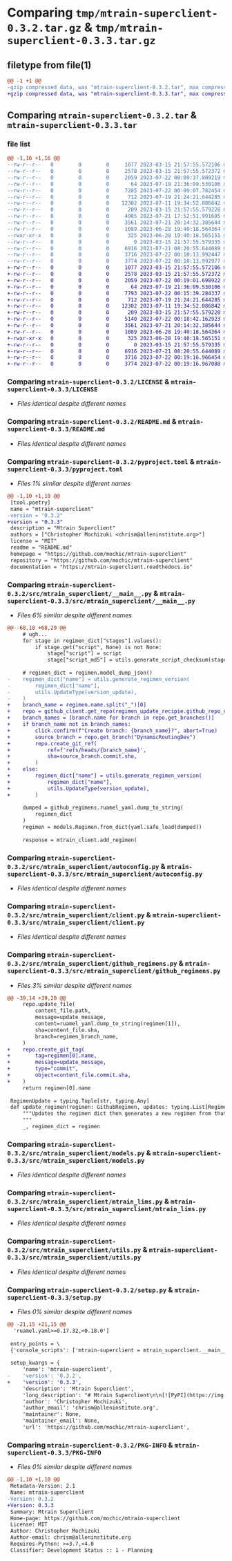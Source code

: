 # Comparing `tmp/mtrain-superclient-0.3.2.tar.gz` & `tmp/mtrain-superclient-0.3.3.tar.gz`

## filetype from file(1)

```diff
@@ -1 +1 @@
-gzip compressed data, was "mtrain-superclient-0.3.2.tar", max compression
+gzip compressed data, was "mtrain-superclient-0.3.3.tar", max compression
```

## Comparing `mtrain-superclient-0.3.2.tar` & `mtrain-superclient-0.3.3.tar`

### file list

```diff
@@ -1,16 +1,16 @@
--rw-r--r--   0        0        0     1077 2023-03-15 21:57:55.572106 mtrain-superclient-0.3.2/LICENSE
--rw-r--r--   0        0        0     2578 2023-03-15 21:57:55.572372 mtrain-superclient-0.3.2/README.md
--rw-r--r--   0        0        0     2059 2023-07-22 00:09:37.809219 mtrain-superclient-0.3.2/pyproject.toml
--rw-r--r--   0        0        0       64 2023-07-19 21:36:09.530106 mtrain-superclient-0.3.2/src/mtrain_superclient/__init__.py
--rw-r--r--   0        0        0     7285 2023-07-22 00:09:07.782454 mtrain-superclient-0.3.2/src/mtrain_superclient/__main__.py
--rw-r--r--   0        0        0      712 2023-07-19 21:24:21.644285 mtrain-superclient-0.3.2/src/mtrain_superclient/autoconfig.py
--rw-r--r--   0        0        0    12302 2023-07-11 19:34:52.086842 mtrain-superclient-0.3.2/src/mtrain_superclient/client.py
--rw-r--r--   0        0        0      209 2023-03-15 21:57:55.579228 mtrain-superclient-0.3.2/src/mtrain_superclient/exceptions.py
--rw-r--r--   0        0        0     4985 2023-07-21 17:52:51.991685 mtrain-superclient-0.3.2/src/mtrain_superclient/github_regimens.py
--rw-r--r--   0        0        0     3561 2023-07-21 20:14:32.385644 mtrain-superclient-0.3.2/src/mtrain_superclient/models.py
--rw-r--r--   0        0        0     1089 2023-06-28 19:40:18.564364 mtrain-superclient-0.3.2/src/mtrain_superclient/mtrain_lims.py
--rwxr-xr-x   0        0        0      325 2023-06-28 19:40:18.565151 mtrain-superclient-0.3.2/src/mtrain_superclient/mtrain_lims_upload.sh
--rw-r--r--   0        0        0        0 2023-03-15 21:57:55.579335 mtrain-superclient-0.3.2/src/mtrain_superclient/py.typed
--rw-r--r--   0        0        0     6916 2023-07-21 08:20:55.644089 mtrain-superclient-0.3.2/src/mtrain_superclient/utils.py
--rw-r--r--   0        0        0     3716 2023-07-22 00:10:13.992447 mtrain-superclient-0.3.2/setup.py
--rw-r--r--   0        0        0     3774 2023-07-22 00:10:13.992977 mtrain-superclient-0.3.2/PKG-INFO
+-rw-r--r--   0        0        0     1077 2023-03-15 21:57:55.572106 mtrain-superclient-0.3.3/LICENSE
+-rw-r--r--   0        0        0     2578 2023-03-15 21:57:55.572372 mtrain-superclient-0.3.3/README.md
+-rw-r--r--   0        0        0     2059 2023-07-22 00:19:01.698922 mtrain-superclient-0.3.3/pyproject.toml
+-rw-r--r--   0        0        0       64 2023-07-19 21:36:09.530106 mtrain-superclient-0.3.3/src/mtrain_superclient/__init__.py
+-rw-r--r--   0        0        0     7793 2023-07-22 00:15:39.284337 mtrain-superclient-0.3.3/src/mtrain_superclient/__main__.py
+-rw-r--r--   0        0        0      712 2023-07-19 21:24:21.644285 mtrain-superclient-0.3.3/src/mtrain_superclient/autoconfig.py
+-rw-r--r--   0        0        0    12302 2023-07-11 19:34:52.086842 mtrain-superclient-0.3.3/src/mtrain_superclient/client.py
+-rw-r--r--   0        0        0      209 2023-03-15 21:57:55.579228 mtrain-superclient-0.3.3/src/mtrain_superclient/exceptions.py
+-rw-r--r--   0        0        0     5140 2023-07-22 00:18:42.162923 mtrain-superclient-0.3.3/src/mtrain_superclient/github_regimens.py
+-rw-r--r--   0        0        0     3561 2023-07-21 20:14:32.385644 mtrain-superclient-0.3.3/src/mtrain_superclient/models.py
+-rw-r--r--   0        0        0     1089 2023-06-28 19:40:18.564364 mtrain-superclient-0.3.3/src/mtrain_superclient/mtrain_lims.py
+-rwxr-xr-x   0        0        0      325 2023-06-28 19:40:18.565151 mtrain-superclient-0.3.3/src/mtrain_superclient/mtrain_lims_upload.sh
+-rw-r--r--   0        0        0        0 2023-03-15 21:57:55.579335 mtrain-superclient-0.3.3/src/mtrain_superclient/py.typed
+-rw-r--r--   0        0        0     6916 2023-07-21 08:20:55.644089 mtrain-superclient-0.3.3/src/mtrain_superclient/utils.py
+-rw-r--r--   0        0        0     3716 2023-07-22 00:19:16.966454 mtrain-superclient-0.3.3/setup.py
+-rw-r--r--   0        0        0     3774 2023-07-22 00:19:16.967088 mtrain-superclient-0.3.3/PKG-INFO
```

### Comparing `mtrain-superclient-0.3.2/LICENSE` & `mtrain-superclient-0.3.3/LICENSE`

 * *Files identical despite different names*

### Comparing `mtrain-superclient-0.3.2/README.md` & `mtrain-superclient-0.3.3/README.md`

 * *Files identical despite different names*

### Comparing `mtrain-superclient-0.3.2/pyproject.toml` & `mtrain-superclient-0.3.3/pyproject.toml`

 * *Files 1% similar despite different names*

```diff
@@ -1,10 +1,10 @@
 [tool.poetry]
 name = "mtrain-superclient"
-version = "0.3.2"
+version = "0.3.3"
 description = "Mtrain Superclient"
 authors = ["Christopher Mochizuki <chrism@alleninstitute.org>"]
 license = "MIT"
 readme = "README.md"
 homepage = "https://github.com/mochic/mtrain-superclient"
 repository = "https://github.com/mochic/mtrain-superclient"
 documentation = "https://mtrain-superclient.readthedocs.io"
```

### Comparing `mtrain-superclient-0.3.2/src/mtrain_superclient/__main__.py` & `mtrain-superclient-0.3.3/src/mtrain_superclient/__main__.py`

 * *Files 6% similar despite different names*

```diff
@@ -68,18 +68,29 @@
     # ugh...
     for stage in regimen_dict["stages"].values():
         if stage.get("script", None) is not None:
             stage["script"] = script
             stage["script_md5"] = utils.generate_script_checksum(stage["script"])
 
     # regimen_dict = regimen.model_dump_json()
-    regimen_dict["name"] = utils.generate_regimen_version(
-        regimen_dict["name"], 
-        utils.UpdateType(version_update),
-    )
+    branch_name = regimen.name.split("_")[0]
+    repo = github_client.get_repo(regimen_update_recipie.github_repo_name)
+    branch_names = [branch.name for branch in repo.get_branches()]
+    if branch_name not in branch_names:
+        click.confirm(f"Create branch: {branch_name}?", abort=True)
+        source_branch = repo.get_branch("DynamicRoutingDev")
+        repo.create_git_ref(
+            ref=f'refs/heads/{branch_name}',
+            sha=source_branch.commit.sha,
+        )
+    else:
+        regimen_dict["name"] = utils.generate_regimen_version(
+            regimen_dict["name"], 
+            utils.UpdateType(version_update),
+        )
 
     dumped = github_regimens.ruamel_yaml.dump_to_string(
         regimen_dict
     )
     regimen = models.Regimen.from_dict(yaml.safe_load(dumped))
 
     response = mtrain_client.add_regimen(
```

### Comparing `mtrain-superclient-0.3.2/src/mtrain_superclient/autoconfig.py` & `mtrain-superclient-0.3.3/src/mtrain_superclient/autoconfig.py`

 * *Files identical despite different names*

### Comparing `mtrain-superclient-0.3.2/src/mtrain_superclient/client.py` & `mtrain-superclient-0.3.3/src/mtrain_superclient/client.py`

 * *Files identical despite different names*

### Comparing `mtrain-superclient-0.3.2/src/mtrain_superclient/github_regimens.py` & `mtrain-superclient-0.3.3/src/mtrain_superclient/github_regimens.py`

 * *Files 3% similar despite different names*

```diff
@@ -39,14 +39,20 @@
     repo.update_file(
         content_file.path,
         message=update_message,
         content=ruamel_yaml.dump_to_string(regimen[1]),
         sha=content_file.sha,
         branch=regimen_branch_name,
     )
+    repo.create_git_tag(
+        tag=regimen[0].name,
+        message=update_message,
+        type="commit",
+        object=content_file.commit.sha,
+    )
     return regimen[0].name
 
 RegimenUpdate = typing.Tuple[str, typing.Any]
 def update_regimen(regimen: GithubRegimen, updates: typing.List[RegimenUpdate]) -> GithubRegimen:
     """Updates the regimen dict then generates a new regimen from that dict?
     """
     _, regimen_dict = regimen
```

### Comparing `mtrain-superclient-0.3.2/src/mtrain_superclient/models.py` & `mtrain-superclient-0.3.3/src/mtrain_superclient/models.py`

 * *Files identical despite different names*

### Comparing `mtrain-superclient-0.3.2/src/mtrain_superclient/mtrain_lims.py` & `mtrain-superclient-0.3.3/src/mtrain_superclient/mtrain_lims.py`

 * *Files identical despite different names*

### Comparing `mtrain-superclient-0.3.2/src/mtrain_superclient/utils.py` & `mtrain-superclient-0.3.3/src/mtrain_superclient/utils.py`

 * *Files identical despite different names*

### Comparing `mtrain-superclient-0.3.2/setup.py` & `mtrain-superclient-0.3.3/setup.py`

 * *Files 0% similar despite different names*

```diff
@@ -21,15 +21,15 @@
  'ruamel.yaml>=0.17.32,<0.18.0']
 
 entry_points = \
 {'console_scripts': ['mtrain-superclient = mtrain_superclient.__main__:main']}
 
 setup_kwargs = {
     'name': 'mtrain-superclient',
-    'version': '0.3.2',
+    'version': '0.3.3',
     'description': 'Mtrain Superclient',
     'long_description': "# Mtrain Superclient\n\n[![PyPI](https://img.shields.io/pypi/v/mtrain-superclient.svg)][pypi_]\n[![Status](https://img.shields.io/pypi/status/mtrain-superclient.svg)][status]\n[![Python Version](https://img.shields.io/pypi/pyversions/mtrain-superclient)][python version]\n[![License](https://img.shields.io/pypi/l/mtrain-superclient)][license]\n\n[![Read the documentation at https://mtrain-superclient.readthedocs.io/](https://img.shields.io/readthedocs/mtrain-superclient/latest.svg?label=Read%20the%20Docs)][read the docs]\n[![Tests](https://github.com/mochic/mtrain-superclient/workflows/Tests/badge.svg)][tests]\n[![Codecov](https://codecov.io/gh/mochic/mtrain-superclient/branch/main/graph/badge.svg)][codecov]\n\n[![pre-commit](https://img.shields.io/badge/pre--commit-enabled-brightgreen?logo=pre-commit&logoColor=white)][pre-commit]\n[![Black](https://img.shields.io/badge/code%20style-black-000000.svg)][black]\n\n[pypi_]: https://pypi.org/project/mtrain-superclient/\n[status]: https://pypi.org/project/mtrain-superclient/\n[python version]: https://pypi.org/project/mtrain-superclient\n[read the docs]: https://mtrain-superclient.readthedocs.io/\n[tests]: https://github.com/mochic/mtrain-superclient/actions?workflow=Tests\n[codecov]: https://app.codecov.io/gh/mochic/mtrain-superclient\n[pre-commit]: https://github.com/pre-commit/pre-commit\n[black]: https://github.com/psf/black\n\n## Features\n\n- TODO\n\n## Requirements\n\n- TODO\n\n## Installation\n\nYou can install _Mtrain Superclient_ via [pip] from [PyPI]:\n\n```console\n$ pip install mtrain-superclient\n```\n\n## Usage\n\nPlease see the [Command-line Reference] for details.\n\n## Contributing\n\nContributions are very welcome.\nTo learn more, see the [Contributor Guide].\n\n## License\n\nDistributed under the terms of the [MIT license][license],\n_Mtrain Superclient_ is free and open source software.\n\n## Issues\n\nIf you encounter any problems,\nplease [file an issue] along with a detailed description.\n\n## Credits\n\nThis project was generated from [@cjolowicz]'s [Hypermodern Python Cookiecutter] template.\n\n[@cjolowicz]: https://github.com/cjolowicz\n[pypi]: https://pypi.org/\n[hypermodern python cookiecutter]: https://github.com/cjolowicz/cookiecutter-hypermodern-python\n[file an issue]: https://github.com/mochic/mtrain-superclient/issues\n[pip]: https://pip.pypa.io/\n\n<!-- github-only -->\n\n[license]: https://github.com/mochic/mtrain-superclient/blob/main/LICENSE\n[contributor guide]: https://github.com/mochic/mtrain-superclient/blob/main/CONTRIBUTING.md\n[command-line reference]: https://mtrain-superclient.readthedocs.io/en/latest/usage.html\n",
     'author': 'Christopher Mochizuki',
     'author_email': 'chrism@alleninstitute.org',
     'maintainer': None,
     'maintainer_email': None,
     'url': 'https://github.com/mochic/mtrain-superclient',
```

### Comparing `mtrain-superclient-0.3.2/PKG-INFO` & `mtrain-superclient-0.3.3/PKG-INFO`

 * *Files 0% similar despite different names*

```diff
@@ -1,10 +1,10 @@
 Metadata-Version: 2.1
 Name: mtrain-superclient
-Version: 0.3.2
+Version: 0.3.3
 Summary: Mtrain Superclient
 Home-page: https://github.com/mochic/mtrain-superclient
 License: MIT
 Author: Christopher Mochizuki
 Author-email: chrism@alleninstitute.org
 Requires-Python: >=3.7,<4.0
 Classifier: Development Status :: 1 - Planning
```

